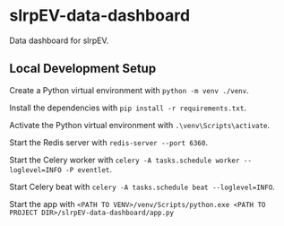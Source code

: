 # slrpEV-data-dashboard
Data dashboard for slrpEV.

## Local Development Setup

Create a Python virtual environment with `python -m venv ./venv`.

Install the dependencies with `pip install -r requirements.txt`.

Activate the Python virtual environment with `.\venv\Scripts\activate`.

Start the Redis server with `redis-server --port 6360`. 

Start the Celery worker with `celery -A tasks.schedule worker --loglevel=INFO -P eventlet`.

Start Celery beat with `celery -A tasks.schedule beat --loglevel=INFO`. 

Start the app with `<PATH TO VENV>/venv/Scripts/python.exe <PATH TO PROJECT DIR>/slrpEV-data-dashboard/app.py`

